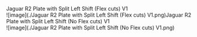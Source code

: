 Jaguar R2 Plate with Split Left Shift (Flex cuts) V1<br/>![image](./Jaguar R2 Plate with Split Left Shift (Flex cuts) V1.png)Jaguar R2 Plate with Split Left Shift (No Flex cuts) V1<br/>![image](./Jaguar R2 Plate with Split Left Shift (No Flex cuts) V1.png)